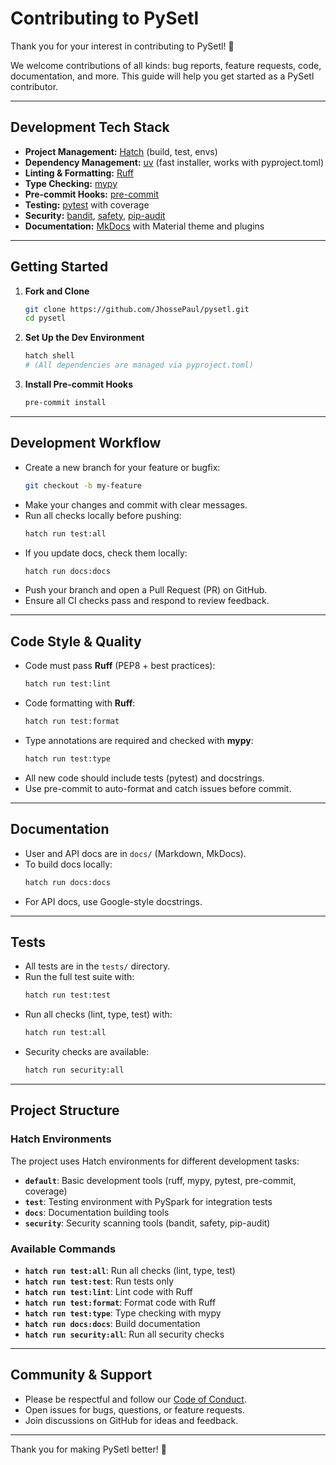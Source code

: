 # Contributing to PySetl

Thank you for your interest in contributing to PySetl! 🎉

We welcome contributions of all kinds: bug reports, feature requests, code, documentation, and more. This guide will help you get started as a PySetl contributor.

---

## Development Tech Stack
- **Project Management:** [Hatch](https://hatch.pypa.io/) (build, test, envs)
- **Dependency Management:** [uv](https://github.com/astral-sh/uv) (fast installer, works with pyproject.toml)
- **Linting & Formatting:** [Ruff](https://docs.astral.sh/ruff/)
- **Type Checking:** [mypy](https://mypy-lang.org/)
- **Pre-commit Hooks:** [pre-commit](https://pre-commit.com/)
- **Testing:** [pytest](https://docs.pytest.org/) with coverage
- **Security:** [bandit](https://bandit.readthedocs.io/), [safety](https://pyup.io/safety/), [pip-audit](https://pypi.org/project/pip-audit/)
- **Documentation:** [MkDocs](https://www.mkdocs.org/) with Material theme and plugins

---

## Getting Started

1. **Fork and Clone**
   ```bash
   git clone https://github.com/JhossePaul/pysetl.git
   cd pysetl
   ```

2. **Set Up the Dev Environment**
   ```bash
   hatch shell
   # (All dependencies are managed via pyproject.toml)
   ```

3. **Install Pre-commit Hooks**
   ```bash
   pre-commit install
   ```

---

## Development Workflow

- Create a new branch for your feature or bugfix:
  ```bash
  git checkout -b my-feature
  ```
- Make your changes and commit with clear messages.
- Run all checks locally before pushing:
  ```bash
  hatch run test:all
  ```
- If you update docs, check them locally:
  ```bash
  hatch run docs:docs
  ```
- Push your branch and open a Pull Request (PR) on GitHub.
- Ensure all CI checks pass and respond to review feedback.

---

## Code Style & Quality

- Code must pass **Ruff** (PEP8 + best practices):
  ```bash
  hatch run test:lint
  ```
- Code formatting with **Ruff**:
  ```bash
  hatch run test:format
  ```
- Type annotations are required and checked with **mypy**:
  ```bash
  hatch run test:type
  ```
- All new code should include tests (pytest) and docstrings.
- Use pre-commit to auto-format and catch issues before commit.

---

## Documentation

- User and API docs are in `docs/` (Markdown, MkDocs).
- To build docs locally:
  ```bash
  hatch run docs:docs
  ```
- For API docs, use Google-style docstrings.

---

## Tests

- All tests are in the `tests/` directory.
- Run the full test suite with:
  ```bash
  hatch run test:test
  ```
- Run all checks (lint, type, test) with:
  ```bash
  hatch run test:all
  ```
- Security checks are available:
  ```bash
  hatch run security:all
  ```

---

## Project Structure

### Hatch Environments

The project uses Hatch environments for different development tasks:

- **`default`**: Basic development tools (ruff, mypy, pytest, pre-commit, coverage)
- **`test`**: Testing environment with PySpark for integration tests
- **`docs`**: Documentation building tools
- **`security`**: Security scanning tools (bandit, safety, pip-audit)

### Available Commands

- **`hatch run test:all`**: Run all checks (lint, type, test)
- **`hatch run test:test`**: Run tests only
- **`hatch run test:lint`**: Lint code with Ruff
- **`hatch run test:format`**: Format code with Ruff
- **`hatch run test:type`**: Type checking with mypy
- **`hatch run docs:docs`**: Build documentation
- **`hatch run security:all`**: Run all security checks

---

## Community & Support
- Please be respectful and follow our [Code of Conduct](code-of-conduct.md).
- Open issues for bugs, questions, or feature requests.
- Join discussions on GitHub for ideas and feedback.

---

Thank you for making PySetl better! 🚀
